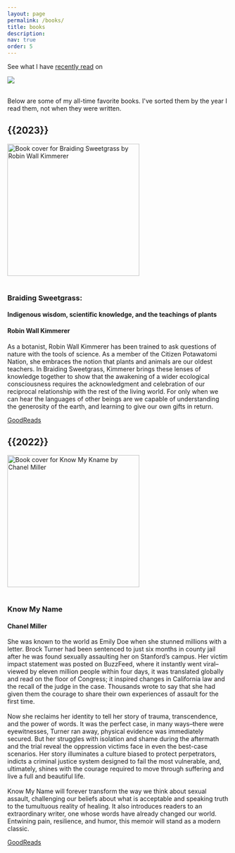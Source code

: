 ```yaml
---
layout: page
permalink: /books/
title: books
description:
nav: true
order: 5
---
```

<div class="teaching">

See what I have <a href="https://www.goodreads.com/review/list/75235091?shelf=read">recently read</a> on
<!-- <img border="0" alt="Ron's book recommendations, liked quotes, book clubs, book lists (read shelf)" src="https://s.gr-assets.com/images/badge/badge1.jpg"> -->
<a href="https://www.goodreads.com/review/list/75235091?shelf=read"><img src="https://s.gr-assets.com/images/badge/badge1.jpg"></a>
<br><br>
<p> Below are some of my all-time favorite books. I've sorted them by the year I read them, not when they were written.

<h2 class="year">{{2023}}</h2>

<img height=300 alt="Book cover for Braiding Sweetgrass by Robin Wall Kimmerer" src="https://images-na.ssl-images-amazon.com/images/S/compressed.photo.goodreads.com/books/1366775928i/17465709.jpg">
<br><br>
<h3> Braiding Sweetgrass: </h3>
<h4>Indigenous wisdom, scientific knowledge, and the teachings of plants</h4>
<h4> Robin Wall Kimmerer </h4>


<p> As a botanist, Robin Wall Kimmerer has been trained to ask questions of nature with the tools of science. As a member of the Citizen Potawatomi Nation, she embraces the notion that plants and animals are our oldest teachers. In Braiding Sweetgrass, Kimmerer brings these lenses of knowledge together to show that the awakening of a wider ecological consciousness requires the acknowledgment and celebration of our reciprocal relationship with the rest of the living world. For only when we can hear the languages of other beings are we capable of understanding the generosity of the earth, and learning to give our own gifts in return. </p>

<p>

<a href="https://www.goodreads.com/book/show/17465709-braiding-sweetgrass" class="btn btn-me z-depth-0" role="button">GoodReads</a>


<h2 class="year">{{2022}}</h2>


<img height=300 alt="Book cover for Know My Kname by Chanel Miller" src="https://images-na.ssl-images-amazon.com/images/S/compressed.photo.goodreads.com/books/1567612158l/50196744.jpg">
<br><br>
<h3> Know My Name </h3>
<h4> Chanel Miller </h4>


<p> She was known to the world as Emily Doe when she stunned millions with a letter. Brock Turner had been sentenced to just six months in county jail after he was found sexually assaulting her on Stanford’s campus. Her victim impact statement was posted on BuzzFeed, where it instantly went viral–viewed by eleven million people within four days, it was translated globally and read on the floor of Congress; it inspired changes in California law and the recall of the judge in the case. Thousands wrote to say that she had given them the courage to share their own experiences of assault for the first time.
<br><br>
Now she reclaims her identity to tell her story of trauma, transcendence, and the power of words. It was the perfect case, in many ways–there were eyewitnesses, Turner ran away, physical evidence was immediately secured. But her struggles with isolation and shame during the aftermath and the trial reveal the oppression victims face in even the best-case scenarios. Her story illuminates a culture biased to protect perpetrators, indicts a criminal justice system designed to fail the most vulnerable, and, ultimately, shines with the courage required to move through suffering and live a full and beautiful life.
<br><br>
Know My Name will forever transform the way we think about sexual assault, challenging our beliefs about what is acceptable and speaking truth to the tumultuous reality of healing. It also introduces readers to an extraordinary writer, one whose words have already changed our world. Entwining pain, resilience, and humor, this memoir will stand as a modern classic. </p>

<p>
<a href="https://www.goodreads.com/book/show/50196744-know-my-name" class="btn btn-m z-depth-0" role="button">GoodReads</a>
